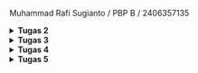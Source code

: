 Muhammad Rafi Sugianto / PBP B / 2406357135

<details>
<Summary><b>Tugas 2</b></Summary>

[TUGAS 2]

0. Membuat sebuah README.md yang berisi tautan menuju aplikasi PWS yang sudah di-deploy

Tautan: https://muhammad-rafi42-egogear.pbp.cs.ui.ac.id/

-----------------------------------------------------------------------------------------------

1. Jelaskan bagaimana cara kamu mengimplementasikan checklist di atas secara step-by-step (bukan hanya sekadar mengikuti tutorial).

Jawab: 
Langkah pertama yang saya lakukan untuk mengimplementasikan checklist diatas adalah memikirkan konsep tugas saya. Dalam tugas individu kali ini, saya memikirkan sebuah toko peralatan sepakbola yang terinspirasi dari fiksi "Blue Lock". Toko ini dikhususkan untuk pemain ambisius yang menjadikan ego mereka sebagai bahan bakar utama, bernama EGO Gear.

Kemudian, langkah selanjutnya saya memulai membuat django project untuk Ego Gear. Saya membuat direktori baru bernama ego-gear dan menambahkan requirements.txt di dalamnya. requirements.txt ini akan berisi dependencies, yaitu komponen, library, framework, atau modul eksternal yang dibutuhkan oleh suatu program bisa berjalan. Kemudian, saya mengaktifkan virtual environment dan menginstall dependencies yang dicantumkan di requirements.txt tadi.

Selanjutnya, saya membuat django project dengan perintah "django-admin startproject ego_gear ." , dengan ini saya telah mengimplementasikan checklist pertama, yaitu "Membuat sebuah proyek Django baru"

Langkah berikutnya adalah mengonfigurasi environment variables. Saya membuat .env dan menambahkan konfigurasi PRODUCTION=false agar django tahu kalau saya sedang di mode development lokal. Saya juga menambahkan .env.prod dan mengisi dengan konfigurasi produksi seperti nama database, host database, dst. Hal ini bertujuan agar pada saat projek django tsb dijalankan di server, dia akan tahu ini pakai database yg mana, skema apa yg digunakan (misal tutorial, tugas individu), dan tahu kalau ini production mode.

Kemudian, saya memodifikasi settings.py agar django bisa baca konfigurasi dari file .env / .env.prod (seperti DB_NAME, DB_USER, PRODUCTION). Saya menambahkan "localhost" dan "127.0.0.1" agar mengizinkan django menerima request dari alamat lokal. Saya juga menambahkan konfigurasi di settings.py agar django bisa membedakan apakah dia sedang running di development atau production, berdasarkan isi file .env. Selain itu juga dilakukan konfigurasi agar django bisa otomatis memilih database berdasarkan environment (PRODUCTION=True atau False), misal ketika PRODUCTION=True maka pakai PostgreSQL dengan kredensial dari .env.prod., sedangkan kalau PRODUCTION=False maka pakai pakai SQLite (file database lokal).

Pada langkah selanjutnya, saya menjalankan perintah python manage.py runserver untuk menerapkan migration django ke database. Migrasi bertujuan supaya struktur database selalu sesuai dengan model yang tertulis di kode. Misalnya ketika menambahkan model baru atau mengubah field di models.py, django tidak otomatis mengubah database. Saat menjalankan python manage.py migrate, django membaca file-file migrasi yang sudah dibuat sebelumnya dan kemudian menerapkan perubahan itu ke database.

Langkah berikutnya yang saya lakukan selanjutnya adalah melakukan push ke github. Sebelum itu tentunya saya telah membuat repo baru di github dan menginisiasi direktori saya sebagai repo git. Saya juga menambahkan file .gitignore agar berkas-berkas yang dicantumkan tidak ikut di-push ke git.

Selanjutnya, saya mengakses https://pbp.cs.ui.ac.id/ dan membuat proyek baru bernama egogear. Saya menyimpan environment variable dan menambahkan url deployment saya pada ALLOWED_HOSTS (settings.py). Saya menjalankan perintah yang terdapat pada informasi project command dan melakukan deployment ke PWS. Dengan melakukan langkah ini saya telah mengimplementasikan checklist ke-tujuh, yaitu "Melakukan deployment ke PWS terhadap aplikasi yang sudah dibuat sehingga nantinya dapat diakses oleh teman-temanmu melalui Internet."

Setelah menyelesaikan rangkaian pembuatan proyek django hingga deployment di atas, selanjutnya saya melangkah ke proses pembuatan aplikasi main. Saya menjalankan perintah "python manage.py startapp main" dan mendaftarkan aplikasi main di settings.py. Hal ini dilakukan dengan menambahkan 'main' ke dalam variabel INSTALLED_APPS. Dengan begitu saya telah mengimplementasikan checklist ke-dua, yaitu "Membuat aplikasi dengan nama main pada proyek tersebut".

Langkah selanjutnya adalah melakukan implementasi dengan html. Saya membuat direktori templates di dalam direktori main, dan menambahkan main.html di dalam direktori templates. Saya mengisi main.html dengan konten sederhana berupa heading yang menampilkan nama toko "EGO Gear" dan isian berupa nama dan kelas. 

Setelah selesai dengan html, saya menyiapkan model yang akan saya gunakan. Berdasarkan deskripsi tugas, model harus mengikuti beberapa ketentuan, yaitu memiliki nama Product, dan memiliki atribut wajib sebagai berikut:
- name sebagai nama item dengan tipe CharField.
- price sebagai harga item dengan tipe IntegerField.
- description sebagai deskripsi item dengan tipe TextField.
- thumbnail sebagai gambar item dengan tipe URLField.
- category sebagai kategori item dengan tipe CharField.
- is_featured sebagai status unggulan item dengan tipe BooleanField.

Untuk mengimplementasikannya, saya menambahkan model sebagai berikut di dalam model.py:

class Product(models.Model):
    id = models.UUIDField(primary_key=True, default=uuid.uuid4, editable=False)
    name = models.CharField(max_length=100)                 
    price = models.IntegerField()                           
    description = models.TextField()                        
    thumbnail = models.URLField(blank=True, null=True)      
    category = models.CharField(max_length=100)              
    is_featured = models.BooleanField(default=False)        
    stock = models.PositiveIntegerField(default=0)
    brand = models.CharField(max_length=50, blank=True, null=True)
    rating = models.FloatField(default=0.0)

    def __str__(self):
        return f"{self.name} - {self.category}"

Pada model tersebut saya menambahkan beberapa atribut pelengkap seperti stock, brand, dan rating. Pada step ini, saya telah mengimplementasikan checklist ke-empat, yaitu "Membuat model pada aplikasi main". Saya juga telah menjalankan migrasi pada model dengan perintah "python manage.py makemigrations" dan "python manage.py migrate"

Langkah selanjutnya yang saya lakukan adalah menghubungkan view dengan template. Tujuan dari tahap ini adalah agar data dari database bisa ditampilkan dengan template, hal ini memerlukan perantara dari views (views.py). Saya menambahkan fungsi show_main di views.py yang akan menerima http request dan mengembalikan respons berupa halaman html. Pada fungsi ini data-data yang ingin ditampilkan di template berupa nama toko, nama mahasiswa, dan kelas akan di-hardcode pada dictionary, jadi views tidak mengambil datanya langsung dari database. Dengan melakukan langkah ini, saya telah mengimplementasi checklist ke-lima, yaitu "Membuat sebuah fungsi pada views.py untuk dikembalikan ke dalam sebuah template HTML yang menampilkan nama aplikasi serta nama dan kelas kamu."

Selanjutnya adalah tahap routing url project. Tahap ini dibagi menjadi routing url pada tingkat proyek dan routing url pada tingkat aplikasi. Pada tingkat proyek, routing url dilakukan dengan menambahkan "path('', include('main.urls'))" pada urls.py tingkat proyek. Tahap ini berfungsi agar saat ada request ke root proyek (''), teruskan ke routing yang ada di aplikasi main. Secara sederhana, routing pada tingkat proyek berfungsi sebagai gerbang utama yang memutuskan aplikasi mana yang akan menangani request. Kemudian tahap berlanjut ke routing tingkat aplikasi.

Routing pada tingkat aplikasi dilakukan dengan membuat berkas urls.py pada direktori main. Kemudian saya mengimpor fungsi path dari django, path digunakan untuk mendefinisikan pola url dan menentukan view mana yang dijalankan saat url itu diakses. Pada urls.py tsb saya mendefinisikan path dengan path('', show_main, name='show_main'). Sehingga, jika ada request ke root aplikasi, django akan memanggil fungsi show_main untuk menyiapkan data dan merender template. 

Dengan dua langkah tersebut, saya telah mengimplementasi checkpoint ke-tiga dan ke-enam, yaitu "Melakukan routing pada proyek agar dapat menjalankan aplikasi main." dan "Membuat sebuah routing pada urls.py aplikasi main untuk memetakan fungsi yang telah dibuat pada views.py."

-----------------------------------------------------------------------------------------------

2. Buatlah bagan yang berisi request client ke web aplikasi berbasis Django beserta responnya dan jelaskan pada bagan tersebut kaitan antara urls.py, views.py, models.py, dan berkas html.

Jawab: 
![Bagan](<WhatsApp Image 2025-09-09 at 23.14.32_594a1523.jpg>)

Penjelasan: Request dari client pertama kali masuk ke urls.py tingkat proyek untuk dicek aturan routingnya. Jika ada yang sesuai, request lanjut ke urls.py tingkat aplikasi. Dari sana, request diarahkan ke views.py. View bertugas memproses logika, bisa berinteraksi dengan models.py seperti membaca atau menulis data ke database. Setelah data siap, view memanggil template untuk merender data tsb ke dalam bentuk HTML. Hasil render template ini kemudian dikirim kembali ke client sebagai HTTP response.

Kaitan antara urls.py, views.py, models.py, dan html adalah seagai berikut:
- urls.py akan menerima http request dan mengecek pola URL yang cocok, kemudian menunjuk ke fungsi yang ada di views.py.
- views.py bertugas mengerjakan logika dan memproses data dari database melalui models.py
- data yang telah diproses, views memanggil template berupa file .html untuk merender data tsb
- hasil render template dikirim kembali ke client sebagai http response

-----------------------------------------------------------------------------------------------

3. Jelaskan peran settings.py dalam proyek Django!

Jawab: Sesuai dengan namanya, settings.py berperan dalam mengatur bagaimana proyek berjalan, settings.py memastikan smeua komponen dalam proyek berjalan sesuai konfigurasi. Jika dalam kasus tugas individu kali ini, saya memanfaatkan peran settings.py sebagai pengatur perilaku proyek django agar sesuai dengan environment tempat dia dijalankan. settings.py bertugas membaca variabel dari .env atau .env.prod agar kredensial database dan mode aplikasi dipisahkan secara aman. settings.py juga berperan mengatur host mana saja yang boleh mengakses aplikasi, misalnya dengan menambahkan localhost dan 127.0.0.1 supaya request dari alamat lokal diterima. Selanjutnya , settings.py menentukan apakah aplikasi berjalan di development atau production dengan membaca variabel PRODUCTION, lalu memilih database yang sesuai, misal SQLite untuk development karena lebih sederhana, atau PostgreSQL dengan kredensial lengkap untuk production. Dengan begitu, settings.py berperan sebagai pengendali utama yang memastikan django bisa beradaptasi pada environmentnya.

-----------------------------------------------------------------------------------------------

4. Bagaimana cara kerja migrasi database di Django?

Jawab: Sebelum menjawab tentang cara kerja migrasi database, ada baiknya saya menjelaskan terlebih dahulu tentang database dan model. Database adalah tempat menyimpan data aplikasi yang tersusun dalam tabel dengan kolom dan baris, terstruktur, dan kuat untuk dipakai aplikasi.
Di django, kita tidak bisa langsung menulis tabel database, oleh karena itu digunakan model, yg merupakan representasi tabel database dalam bentuk class Python yang ditulis di models.py.

Migrasi adalah cara django untuk menerjemahkan perubahan di models.py menjadi instruksi yang mengubah struktur database. Django mencatat perubahan dalam file migrasi, lalu ketika dijalankan dengan perintah python manage.py migrate, Django akan mengeksekusi instruksi tersebut ke database sehingga tabel benar-benar dibuat atau diperbarui. Dengan begini kita bisa mengubah struktur data lewat kode Python (model), lalu melakukan migrasi agar perubahan itu sinkron dengan database.

-----------------------------------------------------------------------------------------------

5. Menurut Anda, dari semua framework yang ada, mengapa framework Django dijadikan permulaan pembelajaran pengembangan perangkat lunak?

Jawab: Menurut saya django dijadikan permulaan pembelajaran pengembangan perangkat lunak karena lebih mudah dipelajari dan menyediakan alur pengembangan yang lengkap. Selain itu framework django lebih umum digunakan oleh pemula dan video tutorialnya banyak ditemukan di internet, sehingga menjadikan django salah satu framework yang mudah dipelajari. 

-----------------------------------------------------------------------------------------------

6. Apakah ada feedback untuk asisten dosen tutorial 1 yang telah kamu kerjakan sebelumnya?

Jawab: Penjelasan tutorial sudah sangat baik dan lengkap karena tidak hanya menyediakan langkah yg harus dilakukan, melainkan juga menjelaskan kegunaan dari tiap kode serta konsep yang mendasarinya, makasih kak :D

</details>

<details>
<Summary><b>Tugas 3</b></Summary>

[TUGAS 3]

1. Jelaskan mengapa kita memerlukan data delivery dalam pengimplementasian sebuah platform?
 
Jawab: Sebelum menjawab pertanyaan ini, saya akan menjelaskan terlebih dahulu apa itu data delivery. Data delivery adalah proses mengirim atau menyampaikan data dari satu tempat ke tempat lain agar bisa digunakan. Dalam konteks ini, tempat bisa berupa database tempat data disimpan, server atau backend tempat data diproses, template HTML di frontend tempat data ditampilkan ke pengguna, atau sistem lain yg menerima data melalui API seperti JSON atau XML.

Data delivery diperlukan dalam pengimplementasian sebuah platform karena data harus sampai ke pihak atau sistem yang membutuhkannya. Data delivery memastikan informasi yang tersimpan di database atau di backend dapat berpindah ke frontend untuk ditampilkan, atau ke sistem lain melalui API agar bisa diproses lebih lanjut. Jika tidak ada data delivery, maka input dari pengguna, misal melalui form, tidak bisa tersimpan di server, dan data yg sudah ada di server tidak bisa diakses oleh pengguna maupun aplikasi lain karena tidak adanya pergerakan data. Data delivery adalah mekanisme yang membuat data bergerak ke tempat yang membutuhkannya, sehingga platform bisa berjalan dengan interaktif.

-----------------------------------------------------------------------------------------------

2. Menurutmu, mana yang lebih baik antara XML dan JSON? Mengapa JSON lebih populer dibandingkan XML?

Jawab: Menurut saya, JSON terasa lebih sederhana dan mudah dipahami dibanding XML. Misal ketika ingin melihat informasi tentang seseorang. Dengan JSON, data ditulis dalam format key value, misal:

 {"name": "Burhan", "age": 25"}
 
Menurut saya teks tersebut bisa langsung dimengerti bahwa nama orang itu Burhan dan usianya 25 tahun.

Sementara itu, dengan XML, informasi yang sama ditulis dengan tag pembuka dan penutup, misal:

 <person>
    <name>Burhan</name>
    <age>25</age>
</person>
 
Bagi orang yang tidak terbiasa dengan kode, tanda < > dan struktur yang terdiri dari banyak lapisan bisa membuat data terlihat lebih rumit untuk dibaca. JSON terlihat lebih ringkas, rapi, dan langsung ke inti informasi, sehingga lebih mudah dibaca dan dimengerti.

Selain karena kemudahan pembacaan yang saya sebutkan sebelumnya, ada beberapa alasan lain yang menjadikan JSON lebih populer dibandingkan XML. Diantaranya adalah karena JSON lebih efisien untuk dikirim lewat jaringan karena ukurannya lebih kecil dan lebih mudah diproses oleh bahasa pemrograman modern.

-----------------------------------------------------------------------------------------------

3. Jelaskan fungsi dari method is_valid() pada form Django dan mengapa kita membutuhkan method tersebut?

Jawab: Method is_valid() berfungsi untuk mengecek apakah data yang dikirim melalui telah memenuhi semua ketentuan yang ditetapkan. Dalam kasus tugas kali ini, karena form dibuat dari model menggunakan ModelForm, maka aturan yang sudah ditentukan di model otomatis diterapkan di form (misalnya menentukan tipe data dan jumlah karakter maksimal yang bisa dimasukkan di form).

Method ini diperlukan karena kita tidak ingin kasus seperti data kosong atau salah tipe tersimpan di database. Dengan is_valid(), kita memastikan hanya data yang benar dan sesuai aturan yang diterima dan diproses, sehingga aplikasi lebih aman dan data tetap konsisten.

-----------------------------------------------------------------------------------------------

4. Mengapa kita membutuhkan csrf_token saat membuat form di Django? Apa yang dapat terjadi jika kita tidak menambahkan csrf_token pada form Django? Bagaimana hal tersebut dapat dimanfaatkan oleh penyerang?

Jawab: Sebelum menjawab pertanyaan ini, saya akan menjelaskan terlebih dahulu apa yg dimaksud dengan CSRF token. CSRF token adalah kode unik yang dibuat oleh server dan disisipkan ke dalam form HTML untuk melindungi aplikasi dari serangan CSRF. Kode ini akan berfungsi sebagai tanda pengenal rahasia untuk memastikan request yang dikirim ke server berasal dari pengguna asli dan dari aplikasi itu sendiri, bukan dari pihak ketiga. 

Serangan CSRF itu sendiri adalah jenis serangan di mana penyerang mencoba membuat request palsu ke server menggunakan sesi login pengguna tanpa sepengetahuan pengguna. Oleh karena itu kita membutuhkan csrf_token saat membuat form di Django. Dengan menambahkan {% csrf_token %} di form, Django akan menyisipkan token unik yang terkait dengan sesi pengguna. Token ini dikirim bersama data form ketika pengguna submit. Server kemudian akan memeriksa token tersebut. Jika token valid, request diproses, namun jika token tidak ada atau salah, request ditolak.

Jika kita tidak menambahkan csrf_toke pada form Django, maka server tidak bisa membedakan request asli dari request palsu. Sehingga setiap request yang datang dari browser pengguna dianggap sah.

Hal ini dapat dimanfaatkan oleh penyerang dengan membuat halaman web jahat yang terlihat normal. Misalkan pengguna membuka halaman itu saat sedang login di situs lain yang tidak menerapkan csrf_token, maka halaman jahat bisa mengirim perintah palsu ke situs yang dimana ia sedang login (misalnya memindahkan uang atau mengubah data tanpa disadari pengguna). Karena server mengira request berasal dari pengguna tsb, maka perintah palsu tadi bisa dijalankan.

-----------------------------------------------------------------------------------------------

5. Jelaskan bagaimana cara kamu mengimplementasikan checklist di atas secara step-by-step (bukan hanya sekadar mengikuti tutorial).

Jawab: 
Langkah pertama yang saya lakukan adalah membuat form sederhana untuk menginput produk baru pada aplikasi. Tapi sebelum itu, saya memberi beberapa perubahan pada model dengan menghapus beberapa atribut yang menurut saya tidak perlu, dan melakukan migrasi pada model. Selanjutnya untuk membuat form sederhana, saya menyiapkan sebuah class bernama ProductForm yang akan mewarisi ModelForm. Karena memakai ModelForm, form akan digenerate secara otomatis berdasarkan fields yg telah ditentukan. Selain itu, data yang diisi lewat form bisa langsung divalidasi dan disimpan sebagai objek product di database cukup dengan form.save(). 

Langkah selanjutnya yang saya lakukan adalah menghubungkan form dan data product dengan tampilan web. Saya mengimport beberapa fungsi bantu dari Django seperti render, redirect, dan get_object_or_404, masing2 berguna untuk merender template HTML, meredirect halaman setelah data tersimpan, dan mengambil objek dari database. 

Setelahnya, saya menambahkan .objects.all(), untuk mengambil semua product dari database, di fungsi show_main. Saya juga menambahkan fungsi create_product dan show_product. Fungsi create_product digunakan untuk menghasilkan form dimana pengguna dapat memasukkan data untuk product baru. Sementara show_product berguna untuk menampilkan product berdasarkan id, fungsi ini menggunakan get_object_or_404 sehingga akan mengembalikan halaman 404 ketika product tidak ditemukan. Saya mengimport kedua fungsi create_product dan show_product tersebut ke urls.py,dan menambahkan path urlnya di urlpatterns.

Berikutnya, saya melakukan implementasi skeleton pada kerangka views. Hal ini dilakukan supaya semua halaman pada tampilan web memiliki dasar yang sama. Saya menambahkan tag {% block %} dan {% endblock %} sebagai template dimana fitur unik tiap halaman diletakkan. Saya juga mengonfigurasi settings.py agar mendeteksi base.html sebagai file template.

Setelahnya, saya memperbarui main.html agar bisa menampilkan data product dan menambahkan tombol Add Product yang akan meredirect pengguna ke form. Kemudian saya membuat file create_product.html, yaitu form input data ketika menambahkan produk baru. Dengan ini, saya telah mengimplementasikan checklist ke-4, yaitu "Membuat halaman form untuk menambahkan objek model pada app sebelumnya." Saya juga membuat product_detail.html untuk halaman yang menampilkan detail produk. Dengan ini saya telah mengimplementasikan checklist ke-5, yaitu "Membuat halaman yang menampilkan detail dari setiap data objek model".

Pada rangkaian langkah tersebut juga saya telah mengimplementasikan checkpoint ke-3,yaitu "Membuat halaman yang menampilkan data objek model yang memiliki tombol "Add" yang akan redirect ke halaman form, serta tombol "Detail" pada setiap data objek model yang akan menampilkan halaman detail objek."

Selanjutnya, saya menambahkan url deployment saya pada CSRF_TRUSTED_ORIGINS di settings.pyHal ini dilakukan untuk memberitahu Django bahwa alamat website yang sudah kamu deploy adalah alamat yang aman dan dipercaya untuk menerima permintaan yang membawa CSRF token.

Setelah menyelesaikan fitur form dan menampilkan detail produk, saya lanjut ke menampilkan data dalam bentuk XML dan JSON. Untuk melakukan implementasi tersebut, saya mengimport HttpResponse, serializers, dan menambahkan 2 fungsi baru di views.py. Fungsi pertama, show_xml akan mengambil semua objek produk dalam database, dan menerjemahkannya menjadi format xml, kemudian mengembalikan seluruh data produk dalam format xml sebagai http response. Fungsi kedua, show_json, juga akan mengambil semua objek produk dalam database, namun menerjemahkannya menjadi format json, kemudian mengembalikan seluruh data produk dalam format json sebagai http response. 

Selanjutnya saya juga menambahkan 2 fungsi lagi, show_xml_by_id dan show_json_by_id, yg berfungsi untuk mengembalikan data dalam bentuk xml dan json, tapi berdasarkan id. Cara kerjanya sama dengan 2 fungsi sebelumnya, tapi kita tidak mengambil semua objek dalma database, melainkan melakukan filter berdasarkan id dengan news_item = News.objects.filter(pk=news_id). Setelah itu saya juga mengimport keempat fungsi tadi ke urls.py dan menambahkan pathnya di urlpatterns. Dengan ini, saya telah mengimplementasikan checklist pertama dan kedua, yaitu "Tambahkan 4 fungsi views baru untuk melihat objek yang sudah ditambahkan dalam format XML, JSON, XML by ID, dan JSON by ID." dan "Membuat routing URL untuk masing-masing views yang telah ditambahkan pada poin 1."

-----------------------------------------------------------------------------------------------

6. Apakah ada feedback untuk asdos di tutorial 2 yang sudah kalian kerjakan?

Jawab: Sejujurnya saya masih bingung tentang kegunaan postman selain membaca data dalam xml dan json, tapi selain itu penjelasan tutorial sudah sangat baik dan lengkap karena tidak hanya menyediakan langkah yg harus dilakukan, melainkan juga menjelaskan kegunaan dari tiap kode serta konsep yang mendasarinya, makasih kak :D

-----------------------------------------------------------------------------------------------

7. Mengakses keempat URL di poin 2 menggunakan Postman, membuat screenshot dari hasil akses URL pada Postman, dan menambahkannya ke dalam README.md.

Jawab:

![Mengakses URL views JSON by ID](json_id.jpg) 
![Mengakses URL views xml](xml.jpg) 
![Mengakses URL views xml by ID](xml_id.jpg) 
![Mengakses URL views JSON](json.jpg)

</details>

<details>
<Summary><b>Tugas 4</b></Summary>

[TUGAS 4]

1. Apa itu Django AuthenticationForm? Jelaskan juga kelebihan dan kekurangannya.

Jawab:
Django AuthenticationForm adalah form bawaan Django untuk menangani login user.
Form ini akan berisi field username dan password. Ketika data form dikirim dengan POST, Django akan memeriksa apakah data valid dan kemudian mencocokkan username dan password dengan data user di database. Jika berhasil, kita dapat memanggil get_user() untuk mendapatkan objek User yg sudah terautentikasi dan kemudian melakukan login dengan fungsi login().

Kelebihan dari AuthenticationForm adalah mudah digunkan. AuthenticationFrom merupakan bagian dari sistem autentikasi Django, sehingga kita tidak perlu membuat form login dari nol.  AuthenticationFrom juga aman karena langsung pakai sistem autentikasi Django (misal untuk hash password, cek akun nonaktif). AuthenticationForm juga mudah dipakai dan bisa dicustom tampilan atau pesannya.

Daru segi kekurnagan, Django AuthenticationFrom memiliki tampilan yg polos, sehingga biasanya perlu diubah agar sesuai desain web. Selain itu Django AuthenticationForm hanya mendukung login username dan password, namun fitur tambahan  seperti login lewat email, OTP, dst harus dibuat manual.

-----------------------------------------------------------------------------------------------

2. Apa perbedaan antara autentikasi dan otorisasi? Bagaiamana Django mengimplementasikan kedua konsep tersebut?

Jawab: 
Autentikasi adalah proses memvalidasi identitas user atau sistem untuk memastikan bahwa ia benar-benar pihak yang valid. Biasanya dilakukan dengan membandingkan kredensial (misal username, password, OTP, dst) yang diberikan user dengan data yang sudah tersimpan di sistem.

Otorisasi adalah proses menentukan hak atau izin yang dimiliki user setelah identitasnya berhasil diverifikasi melalui autentikasi. 

Bagaimana Django mengimplementasikan kedua konsep tsb? Dalam mengimplementasikan autentikasi, Django menyediakan sistem bawaan yang terdiri dari model User, form dan view siap pakai (misal AuthenticationForm, LoginView, LogoutView), backend autentikasi, session, cookie, dan middleware (AuthenticationMiddleware, SessionMiddleware). Alurnya, misal ketika user login:
a. Form login dikirim ke server.
b. Django memanggil authenticate() untuk memeriksa kecocokan kredensial dengan data user di database.
c. Misal valid, login() membuat session di server dan mengirim cookie sessionid ke browser.
d. Pada request selanjutnya, middleware membaca session dan menempelkan objek user ke request.user, sehingga sistem selalu mengenali siapa user yg sedang aktif.

Sementara itu untuk otorisasi, Django akan menggunakan permission dan group untuk menentukan apa yang boleh dilakukan user. Setiap model secara default punya permission (add, change, delete, view), dan kita bisa membuat permission custom. Hak akses ini bisa dicek di view menggunakan decorator seperti @login_required, @permission_required, dst.

-----------------------------------------------------------------------------------------------

3. Apa saja kelebihan dan kekurangan session dan cookies dalam konteks menyimpan state di aplikasi web?

Jawab: 
Session dan cookies adalah dua cara utama untuk menyimpan state di aplikasi web. Cookies adalah data kecil yg disimpan langsung di browser user. Kelebihannya, cookies bisa bertahan antar sesi jika diatur masa berlakunya, mudah diakses oleh kode di sisi client, dan tidak memerlukan penyimpanan di server. Namun, cookies memiliki keterbatasan ukuran, biasanya cuma bbrp kb, dan kurang aman untuk menyimpan data sensitif. Selain itu, setiap request ke server membawa cookie, sehingga dapat menambah beban jaringan.

Session menyimpan data di server dan mengaitkannya dengan user melalui session ID yg biasanya disimpan di cookie. Session lebih aman karena data sensitif tidak langsung tersimpan di browser, bisa menampung informasi yg lebih besar, dan server memiliki kontrol penuh terhadap data dan masa berlaku session. Kekurangannya, session membutuhkan penyimpanan di server sehingga bisa membebani memori jika banyak user. Selain itu, jika session ID dicuri, penyerang bisa mengakses session user.

-----------------------------------------------------------------------------------------------

4. Apakah penggunaan cookies aman secara default dalam pengembangan web, atau apakah ada risiko potensial yang harus diwaspadai? Bagaimana Django menangani hal tersebut?

Jawab: 
Cookies tidak sepenuhnya aman dalam pengembangan web karena data disimpan di browser pengguna dan bisa diakses atau dimodifikasi. 

Beberapa resiko yg mungkin terjadi termasuk pencurian cookie, di mana penyerang bisa mengambil cookie seperti sessionid dan menyamar sebagai pengguna yg sah, manipulasi cookie oleh pengguna sendiri jika datanya tidak dienkripsi atau di-hash, serta serangan XSS yg bisa membaca atau menulis cookie.

Django menangani masalah keamanan ini dengan beberapa mekanisme. Salah satunya adalah, data sensitif tidak langsung disimpan di cookie, melainkan di server, sementara cookie hanya membawa session ID untuk mengidentifikasi pengguna.
Dibanding menyimoan info penting seperti username, password, atau hak akses langsung di browser yg mana bisa saja dibaca atau dimodif oleh user atau pihak ketiga, Django hanya menyimpan session ID di cookie. Session ID ini hanyalah angka atau string unik yang menjadi “kunci” untuk mengambil data lengkap user yang tersimpan di server.
Setiap kali browser mengirim request ke server, cookie dengan session ID tsb ikut dikirim, lalu Django mencari data session yang cocok di server dan menempelkan objek user ke request.user. Dengan cara ini, data sensitif tetap berada di server dan tidak mudah dicuri atau dimanipulasi, sementara browser hanya membawa identifier kecil yang aman.

-----------------------------------------------------------------------------------------------

5. Jelaskan bagaimana cara kamu mengimplementasikan checklist di atas secara step-by-step (bukan hanya sekadar mengikuti tutorial).

Jawab: 
Langkah pertama yang saya lakukan adalah membuat fitur registrasi, login, dan logout. Pertama, saya membuka views.py dan mengimport UserCreationForm dan messages. UserCreationForm adalah sebuah form bawaan yg disediakan oleh django untuk mempermudah pembuatan form registrasi user. Kemudian, saya membuat fungsi register di views.py. Fungsi register memanfaatkan UserCreationForm untuk membuat form dimana user bisa mengisi data registrasi akun, jika data yg disubmit valid maka akun berhasil dibuat. Selanjutnya, saya melakukan routing terhadap fungsi tsb di urls.py. Saya mengimpor fungsi register di urls.py dan menambahkan pathnya di urlpatterns. Saya juga membuat register.html sebagai tampilan halaman register.

Selanjutnya adalah membuat fitur login. Saya melakukan import authenticate, login, dan AuthenticationForm di views.py.
Fungsi2 tsb akan dimanfaatkan untuk membuat fungsi login_user. Fungsi login_user akan melakukan autentikasi dan memverifikasi identitas user sesuai apa yg diinput di form login. Jika valid (data usernme dan password cocok dengan yg di database) maka dijalankan fungsi login yg membuat session login user tsb. Kemudian membuat login.html sebagai tampilan halaman login. Langkah selanjutnya adalah melakukan routing, saya mengimport fungsi login_user ke urls.py dan menambahkan pathnya ke urlpatterns.

Fitur selanjutnya adalah logout. Saya melakukan import logout, authenticate, dan login, yang akan dimanfaatkan untuk membuat fungsi logout_user. Fungsi logout_user akan menghapus sesi user yang saat ini sedang login dan mengarahkan user ke halaman login. Kemudian, di main.html ditambahkan sebuah tombol berisi url yg mengarahkan ke fungsi logout_user. Setelah itu saya melakukan routing untuk fungsi logout_user, saya mengimport logout_user di urls.py dan menambahkan pathnya ke urlpatterns.

Langkah selanjutnya yg saya lakukan adalah membuat agar halaman utama dan produk hanya bisa diakses oleh user yang sudah login. Saya mengimport decorator login_required, decorator login_required  dipakai untuk membatasi akses ke sebuah view agar hanya bisa dijalankan oleh user yg sudah terautentikasi, yaitu user memiliki session login yg aktif. Decorator ini ditambahkan di views.py diatas show_main dan show_product. 

Dengan menyelesaikan rangkaian langkah di atas, saya telah mengimplementasikan checklist pertama, yaitu "Mengimplementasikan fungsi registrasi, login, dan logout untuk memungkinkan user mengakses aplikasi sebelumnya sesuai dengan status login/logoutnya."

Selanjutnya adalah menerapkan cookies. Saya mengimport HttpResponseRedirect, reverse, dan datetime pada views.py. Kemudian, saya memodifikasi fungsi login_user agar dapat menyimpan cookies last login user. Jadi ketika user telah login dan terautentikasi, maka cookie bernama last_login akan ditambahkan pada HTTP response. Nilainya adalah timestamp saat login (waktu server saat itu, diubah ke string). Cookie ini akan tersimpan di browser user. Kemudian, saya memodifikasi fungsi show_main dan main.html agar bisa menampilkan data login terakhir, implementasinya adalah dengan membaca dari cookies. Setelah itu saya juga memodifikasi fungsi logout_user agar dapat menghapus cookies last login saat user melakukan logout.

Setelah itu saya akan menghubungkan model Product dengan user, dengan begitu user yg sedang login bisa melihat product yg ia buat sendiri. Saya mengimport User pada models.py. Kemudian saya mendefinisikan relasi banyak ke satu pada model Product. Artinya banyak product bisa dimiliki oleh satu user. Setelah memodifikasi model, saya melakukan migrasi. 

Setelah melakukan migrasi, saya memodifikais fungsi di views.py lainnya. Di create_product saya memodifikasi agar field user pada tiap produk menjadi nama dari user yang sedang login (product_entry.user = request.user), saya juga memodifikais show_main yang bisa menampilkan smeua produk berdasarkan filter, yaitu Universal (product dari semua user) atau Personal (produk pribadi). Usernae pada halaman main juga dimodifikais sehingga akan langsung mengambil dari user yang sedang login saat ini. Selanjutnya adalah memodifikasi template, yaitu pada main.html untuk menambahkan tombol filter untuk menentukan produk apa yg akan ditampilkan. Selain main.html, di product_details.html juga ditambahkan nama dari pembuat produk. 

Dengan ini saya telah mengimplementasikan checklist ketiga dan keempat, yaitu "Menghubungkan model Product dengan User" dan "Menampilkan detail informasi user yang sedang logged in seperti username dan menerapkan cookies seperti last_login pada halaman utama aplikasi."

-----------------------------------------------------------------------------------------------

6. Membuat dua (2) akun pengguna dengan masing-masing tiga (3) dummy data menggunakan model yang telah dibuat sebelumnya untuk setiap akun di lokal.

![Akun pengguna 1 dengan 3 produk dummy](<user 1.jpg>)![](<user 1 full.jpg>) 

![Akun pengguna 2 dengan 3 produk dummy](<user 2.jpg>)![](<user 2 full.jpg>)

</details>

<details>
<Summary><b>Tugas 5</b></Summary>

[TUGAS 5]

1. Jika terdapat beberapa CSS selector untuk suatu elemen HTML, jelaskan urutan prioritas pengambilan CSS selector tersebut!

Jawab: Sebelum saya menjawab pertanyaan ini, ada baiknya saya menjelaskan dulu apa itu selector. Selector merupakan bagian dari CSS yang dipakai untuk menentukan elemen HTML mana yg akan diberi style. 
Di CSS misal ada beberapa aturan yang ditujukan pada elemen yang sama, tidak semuanya diterapkan sekaligus, tapi dipilih aturan mana yg paling kuat berdasarkan prioritas.

Yg paling kuat adalah inline style, yaitu gaya yang ditulis langsung di atribut style dalam tag HTML. Inline style hampir selalu menang karena dianggap perintah langsung dari elemen itu sendiri, contohnya:

<!-- <p style="color: red;">Teks ini merah</p> -->

Setelah itu, prioritas berikutnya adalah selector ID. Contoh selector ID:

#judul { color: red; }

Selanjutnya adalah selector class, attribute, dan pseudo-class. Selector ini bisa dipakai berulang kali di banyak elemen. Contohnya misal selector class:

<!-- <p class="teks-merah">Paragraf 1</p> -->
<!-- <p class="teks-merah">Paragraf 2</p> -->

Selanjutnya yaitu selector elemen atau tag seperti p, div, atau h1, termasuk juga pseudo-element. Selector ini prioritasnya lebih rendah dari class atau ID. Contohnya:

p { color: blue; }

Selanjutnya adalah universal selector (*) dan style inheritance yg hanya dipakai jika tidak ada aturan lain yang lebih spesifik. Contohnya:

{
    margin: 0;   
    padding: 0;  
}

Nah misal ada dua aturan dengan tingkat specificity yang sama, maka CSS akan memilih aturan yang ditulis paling akhir di file atau yg terakhir dibaca oleh browser. Selain itu, itu ada satu pengecualian khusus, yaitu deklarasi dengan !important. !important bisa menimpa semua aturan lain, tapi misal ada dua aturan !important, maka akan dilihat lagi yg mana yg lebih spesifik dan yg mana yg ditulis terakhir. 

-----------------------------------------------------------------------------------------------

2. Mengapa responsive design menjadi konsep yang penting dalam pengembangan aplikasi web? Berikan contoh aplikasi yang sudah dan belum menerapkan responsive design, serta jelaskan mengapa!

Jawab: Responsive design artinya yaitu tampilan aplikasi web bisa menyesuaikan otomatis dengan berbagai ukuran layar baik itu desktop, laptop, tablet, hp, dst. 

Responsive design menjadi penting karena penggunaan mobile yang dominan. Sebagian besar pengguna internet saat ini mengakses web lewat smartphone. Misal tampilan web hanya cocok untuk layar besar, user experience di HP jadi jelek. Selain itu responsive design bisa mengefisiensi pengembangan, sehingga kita tidak perlu membuat versi website terpisah untuk desktop dan mobile, cukup satu desain yg fleksibel.

Contoh aplikasi webdengan responsive design adalah Tokopedia. Ketika dibuka di desktop, tampilannya grid besar dengan banyak informasi. Namun ketika dibuka di smartphone, layout berubah jadi lebih simpel, menu navigasi dipadatkan, dan berbagai perubahan lainnya.

Sementara itu contoh aplikasi web yg belum menerapkan responsive design adalah https://arngren.net/
Website ini punya desain yang kaku dengan fixed layout, bukan flexible grid atau CSS modern. S sehingga kalau dibuka di hp tampilannya tidak menyesuaikan hp.

-----------------------------------------------------------------------------------------------

3. Jelaskan perbedaan antara margin, border, dan padding, serta cara untuk mengimplementasikan ketiga hal tersebut!

Jawab: Dalam CSS ada konsep bernama box model. Anggaplah setiap elemen HTML sebagai sebuah kotak. Kotak ini punya beberapa lapisan dari dalam ke luar, yaitu isi konten, padding, border, lalu margin.

Padding adalah ruang antara isi elemen (misalnya teks atau gambar) dengan batas dalam kotak. Jadi padding seperti memberi nafas agar teks tidak terlalu mepet dengan pinggir kotak.

Border adalah garis yang membungkus kotak setelah padding, anggaplah seperti seperti bingkai foto. Border membatasi isi di dalamnya dan bisa diatur warnanya, ketebalannya, dst.

Margin adalah ruang paling luar, yaitu jarak antara satu kotak dengan kotak lain. Margin dipakai untuk mengatur jarak antar elemen di halaman web.

Cara mengimplementasikan ketiganya di CSS adalah dengan mengatur nilainya masing2. Misalnya seperti ini:

Misal kita punya class bernama box dan ingin mengatur margin, border, dan paddingnya maka

.box {
  margin: 30px;              
  border: 3px solid blue;     
  padding: 20px;             
}

-----------------------------------------------------------------------------------------------

4. Jelaskan konsep flex box dan grid layout beserta kegunaannya!

Jawab: Flexbox dan Grid itu adalah dua fitur CSS modern untuk mengatur tata letak elemen di halaman web.

Flexbox (Flexible Box Layout) berfungsi ketika kita ingin mengatur elemen dalam satu dimensi, bisa horizontal atau vertikal. Misal ada kasus dimana kita ingin menderetkan box agar mereka sejajar, rata tengah, atau punya jarak yang otomatis rapi, Flexbox bisa digunakan. Contoh kegunaannya bisa dipakai untuk navbar, tombol-tombol sejajar, atau card yang selalu center walaupun ukuran layarnya berubah.

Grid Layout berbeda karena ia bekerja dalam dua dimensi, dimana kita bisa atur baris dan kolomnya, anggaplah sebagai sebuah grid. Grid Lyout cocok untuk komposisi dengan banyak blok yang saling bersusunan, contoh kegunaannya seperti galeri, dashboard, dst.

-----------------------------------------------------------------------------------------------

5. Jelaskan bagaimana cara kamu mengimplementasikan checklist di atas secara step-by-step (bukan hanya sekadar mengikuti tutorial)!

Jawab: Fitur pertama yang ingin saya implementasikan adalah menambahkan edit dan hapus produk. Saya membuat dua fungsi baru di views,py, yaitu edit_product dan delete_product. Fungsi edit_product akan mencari produk yg sesuai sesuai id dan membuat form yg berisi data lama produk tsb. Data ini nantinya bisa diedit oleh user. Fungsi kemudian akan mengambil data yg tela diedit dari for, dan melakukan validasi. Jika data valid maka data akan disimpan sebagai preubahan ke dalam database. Saya mengimport fungsi ini di urls.py dan melalkukan routing. Saya juga membuat template edit_product.html sebagai tampilan yg akan dirender ketika user mengedit produk dan memperbarui main.html agar menampilkan tombol Edit di setiap produk yang punya user yg sedang login.

Selanjutnya, fungsi delete_product akan mengambil product sesuai id dan menghapusnya. Sama sepeti fungsi edit_product sebelumnya, saya mengimport fungsi delete_product di urls.py dan melakukan routing. Kemudian saya memperbarui main.html agar menampilkan tombol Delete di setiap produk yang punya user yg sedang login.

Langkah berikutnya adalah melakukan implementasi kustomisasi desain pada template html. Saya menggunakan Tailwind CSS sebagai CSS framework untuk melakukan kustomisasi pada seluruh halaman.

Pada halaman login, register, add product, edit product, dan detail product, saya menambahkan link Tailwind CDN dan Google Fonts (Poppins) di base.html. Hal ini saya lakukan agar saya bisa menyesuaikan fontnya menggunakan font Poppins. Lalu untuk warna, saya mengganti warna bawaan hijau dari tutorial menjadi kombinasi gelap dengan aksen biru.

Untuk cardnya, saya melakukan kustomisasi yaitu enggunakan gradient background dari biru gelap ke biru keunguan, input field diberi bg-[#1C1F3B] text-blue-50 dan fokus focus:ring-[#0A84FF], dan tombol utama bg-[#0A84FF] hover:bg-blue-600, agar tidak sama persis dengan tutorial.

Selain penjelasan di atas, berikut ini adalah daftar beberapa kustomisasi lain yg saya lakukan untuk menunjang implementasi pada checklist:

- Halaman Daftar Product

    Tampilan Responsive: Menggunakan grid Tailwind (grid-cols-1 md:grid-cols-2 lg:grid-cols-3) sehingga layout menyesuaikan ukuran layar.

    Kondisi produk kosong: Jika tidak ada produk, menampilkan gambar no-product.png yg sebelumnya telah saya simpan di static/image/ dan pesan menggunakan {% if not product_list %}.

    Card Product: Setiap produk ditampilkan dalam card yg telah saya sebutkan sebelumnya.

    Tombol Edit & Hapus: Menambahkan dua tombol di setiap card untuk mengedit dan menghapus produk.

- Navigation Bar (Navbar)

    Desain & Warna: Navbar fixed di atas (fixed top-0 w-full), latar biru gelap, border biru transparan.

    Teks utama putih kebiruan (text-blue-50), efek hover biru neon (hover:text-[#0A84FF]).

    Responsif: Menggunakan flex dan hidden md:flex untuk membedakan tampilan desktop dan mobile, dan ,menambahkan tombol hamburger dan JavaScript sederhana untuk toggle menu pada ukuran mobile.

Pada halaman lainnya seperti login, register, add product, edit product, detail product, dst kurang lebih saya hanya melakukan kustoisasi pada warna halaman dan tombol, seperti yg telah saya sebutkan di atas.

-----------------------------------------------------------------------------------------------

</details>